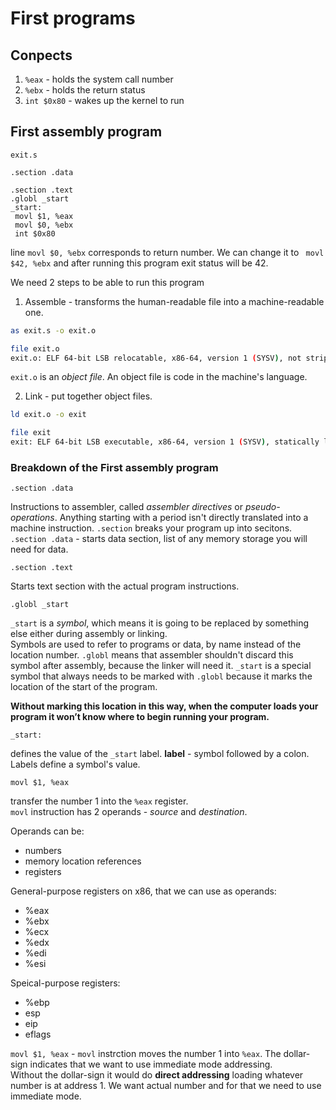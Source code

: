 # First programs

## Conpects
1. `%eax` - holds the system call number
2. `%ebx` - holds the return status
3. `int $0x80` - wakes up the kernel to run

## First assembly program
```assembly
exit.s

.section .data

.section .text
.globl _start
_start:
 movl $1, %eax
 movl $0, %ebx
 int $0x80
```

line `movl $0, %ebx` corresponds to return number. We can change it to ` movl $42, %ebx` 
and after running this program exit status will be 42.

We need 2 steps to be able to run this program
1. Assemble - transforms the human-readable file into a machine-readable one.

```bash
as exit.s -o exit.o

file exit.o
exit.o: ELF 64-bit LSB relocatable, x86-64, version 1 (SYSV), not stripped
```
`exit.o` is an *object file*. An object file is code in the machine's language.

2. Link - put together object files.

```bash
ld exit.o -o exit

file exit
exit: ELF 64-bit LSB executable, x86-64, version 1 (SYSV), statically linked, not stripped
```
### Breakdown of the First assembly program

```assembly
.section .data
```
Instructions to assembler, called *assembler directives* or *pseudo-operations*.
Anything starting with a period isn't directly translated into a machine instruction.
`.section` breaks your program up into secitons.
`.section .data` - starts data section, list of any memory storage you will need for data.

```assembly
.section .text
```
Starts text section with the actual program instructions.

```assembly
.globl _start
```
`_start` is a *symbol*, which means it is going to be replaced by something else either during assembly or linking.  
Symbols are used to refer to programs or data, by name instead of the location number.
`.globl` means that assembler shouldn't discard this symbol after assembly, because the linker will need it.
`_start` is a special symbol that always needs to be marked with `.globl` because it marks the location of the start of the program.

**Without marking this location in this way, when the computer loads your program
it won’t know where to begin running your program.**

```assembly
_start:
```
defines the value of the `_start` label.
**label** - symbol followed by a colon. Labels define a symbol's value.

```assembly
movl $1, %eax
```
transfer the number 1 into the `%eax` register.  
`movl` instruction has 2 operands - *source* and *destination*.  

Operands can be:
 * numbers
 * memory location references
 * registers

General-purpose registers on x86, that we can use as operands:
* %eax
* %ebx
* %ecx
* %edx
* %edi
* %esi

Speical-purpose registers:
* %ebp
* esp
* eip
* eflags

`movl $1, %eax` - `movl` instrction moves the number 1 into `%eax`. The dollar-sign indicates that we want to use immediate mode addressing.  
Without the dollar-sign it would do **direct addressing** loading whatever number is at address 1.
We want actual number and for that we need to use immediate mode.
